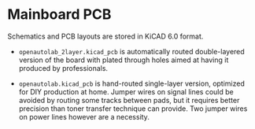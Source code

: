 # Mainboard PCB

Schematics and PCB layouts are stored in KiCAD 6.0 format.

 - `openautolab_2layer.kicad_pcb` is automatically routed double-layered version of the board with plated through holes aimed at having it produced by professionals.

 - `openautolab.kicad_pcb` is hand-routed single-layer version, optimized for DIY production at home.
 Jumper wires on signal lines could be avoided by routing some tracks between pads, but it requires better precision than toner transfer technique can provide.
 Two jumper wires on power lines however are a necessity.
